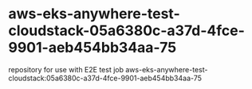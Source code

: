 # aws-eks-anywhere-test-cloudstack-05a6380c-a37d-4fce-9901-aeb454bb34aa-75
repository for use with E2E test job aws-eks-anywhere-test-cloudstack:05a6380c-a37d-4fce-9901-aeb454bb34aa-75
